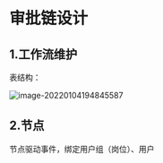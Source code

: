# 审批链设计

## 1.工作流维护

表结构：

![image-20220104194845587](C:\Users\Admin\AppData\Roaming\Typora\typora-user-images\image-20220104194845587.png)

## 2.节点

节点驱动事件，绑定用户组（岗位）、用户

